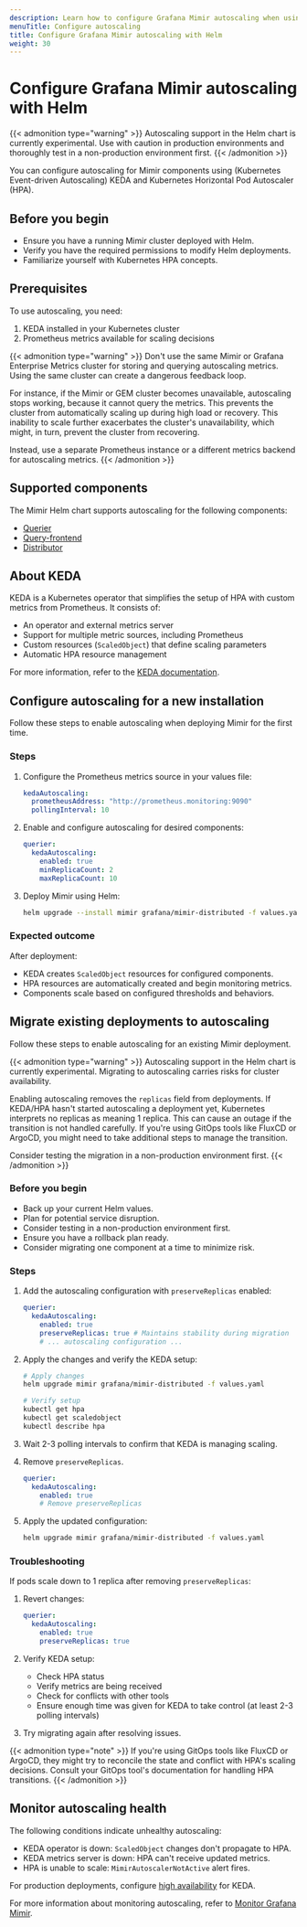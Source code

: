 ```yaml
---
description: Learn how to configure Grafana Mimir autoscaling when using Helm.
menuTitle: Configure autoscaling
title: Configure Grafana Mimir autoscaling with Helm
weight: 30
---
```


# Configure Grafana Mimir autoscaling with Helm

{{< admonition type="warning" >}}
Autoscaling support in the Helm chart is currently experimental. Use with caution in production environments and thoroughly test in a non-production environment first.
{{< /admonition >}}

You can configure autoscaling for Mimir components using (Kubernetes Event-driven Autoscaling) KEDA and Kubernetes Horizontal Pod Autoscaler (HPA).

## Before you begin

- Ensure you have a running Mimir cluster deployed with Helm.
- Verify you have the required permissions to modify Helm deployments.
- Familiarize yourself with Kubernetes HPA concepts.

## Prerequisites

To use autoscaling, you need:

1. KEDA installed in your Kubernetes cluster
2. Prometheus metrics available for scaling decisions

{{< admonition type="warning" >}}
Don't use the same Mimir or Grafana Enterprise Metrics cluster for storing and querying autoscaling metrics. Using the same cluster can create a dangerous feedback loop.

For instance, if the Mimir or GEM cluster becomes unavailable, autoscaling stops working, because it cannot query the metrics. This prevents the cluster from automatically scaling up during high load or recovery. This inability to scale further exacerbates the cluster's unavailability, which might, in turn, prevent the cluster from recovering.

Instead, use a separate Prometheus instance or a different metrics backend for autoscaling metrics.
{{< /admonition >}}

## Supported components

The Mimir Helm chart supports autoscaling for the following components:

- [Querier](https://grafana.com/docs/mimir/<MIMIR_VERSION>/references/architecture/components/querier/)
- [Query-frontend](https://grafana.com/docs/mimir/<MIMIR_VERSION>/references/architecture/components/query-frontend/)
- [Distributor](https://grafana.com/docs/mimir/<MIMIR_VERSION>/references/architecture/components/distributor/)

## About KEDA

KEDA is a Kubernetes operator that simplifies the setup of HPA with custom metrics from Prometheus. It consists of:

- An operator and external metrics server
- Support for multiple metric sources, including Prometheus
- Custom resources (`ScaledObject`) that define scaling parameters
- Automatic HPA resource management

For more information, refer to the [KEDA documentation](https://keda.sh).

## Configure autoscaling for a new installation

Follow these steps to enable autoscaling when deploying Mimir for the first time.

### Steps

1. Configure the Prometheus metrics source in your values file:

   ```yaml
   kedaAutoscaling:
     prometheusAddress: "http://prometheus.monitoring:9090"
     pollingInterval: 10
   ```

2. Enable and configure autoscaling for desired components:

   ```yaml
   querier:
     kedaAutoscaling:
       enabled: true
       minReplicaCount: 2
       maxReplicaCount: 10
   ```

3. Deploy Mimir using Helm:
   ```bash
   helm upgrade --install mimir grafana/mimir-distributed -f values.yaml
   ```

### Expected outcome

After deployment:

- KEDA creates `ScaledObject` resources for configured components.
- HPA resources are automatically created and begin monitoring metrics.
- Components scale based on configured thresholds and behaviors.

## Migrate existing deployments to autoscaling

Follow these steps to enable autoscaling for an existing Mimir deployment.

{{< admonition type="warning" >}}
Autoscaling support in the Helm chart is currently experimental. Migrating to autoscaling carries risks for cluster availability.

Enabling autoscaling removes the `replicas` field from deployments. If KEDA/HPA hasn't started autoscaling a deployment yet, Kubernetes interprets no replicas as meaning 1 replica. This can cause an outage if the transition is not handled carefully. If you're using GitOps tools like FluxCD or ArgoCD, you might need to take additional steps to manage the transition.

Consider testing the migration in a non-production environment first.
{{< /admonition >}}

### Before you begin

- Back up your current Helm values.
- Plan for potential service disruption.
- Consider testing in a non-production environment first.
- Ensure you have a rollback plan ready.
- Consider migrating one component at a time to minimize risk.

### Steps

1. Add the autoscaling configuration with `preserveReplicas` enabled:

   ```yaml
   querier:
     kedaAutoscaling:
       enabled: true
       preserveReplicas: true # Maintains stability during migration
       # ... autoscaling configuration ...
   ```

2. Apply the changes and verify the KEDA setup:

   ```bash
   # Apply changes
   helm upgrade mimir grafana/mimir-distributed -f values.yaml

   # Verify setup
   kubectl get hpa
   kubectl get scaledobject
   kubectl describe hpa
   ```

3. Wait 2-3 polling intervals to confirm that KEDA is managing scaling.
4. Remove `preserveReplicas`.

   ```yaml
   querier:
     kedaAutoscaling:
       enabled: true
       # Remove preserveReplicas
   ```

4. Apply the updated configuration:
   ```bash
   helm upgrade mimir grafana/mimir-distributed -f values.yaml
   ```

### Troubleshooting

If pods scale down to 1 replica after removing `preserveReplicas`:

1. Revert changes:

   ```yaml
   querier:
     kedaAutoscaling:
       enabled: true
       preserveReplicas: true
   ```

2. Verify KEDA setup:

   - Check HPA status
   - Verify metrics are being received
   - Check for conflicts with other tools
   - Ensure enough time was given for KEDA to take control (at least 2-3 polling intervals)

3. Try migrating again after resolving issues.

{{< admonition type="note" >}}
If you're using GitOps tools like FluxCD or ArgoCD, they might try to reconcile the state and conflict with HPA's scaling decisions. Consult your GitOps tool's documentation for handling HPA transitions.
{{< /admonition >}}

## Monitor autoscaling health

The following conditions indicate unhealthy autoscaling:

- KEDA operator is down: `ScaledObject` changes don't propagate to HPA.
- KEDA metrics server is down: HPA can't receive updated metrics.
- HPA is unable to scale: `MimirAutoscalerNotActive` alert fires.

For production deployments, configure [high availability](https://keda.sh/docs/latest/operate/cluster/#high-availability) for KEDA.

For more information about monitoring autoscaling, refer to [Monitor Grafana Mimir](https://grafana.com/docs/mimir/<MIMIR_VERSION>/manage/monitor-grafana-mimir/).
